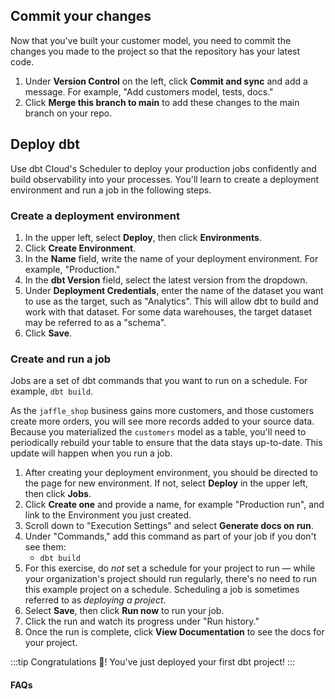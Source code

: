 ## Commit your changes

Now that you've built your customer model, you need to commit the changes you made to the project so that the repository has your latest code.

1. Under **Version Control** on the left, click **Commit and sync** and add a message. For example, "Add customers model, tests, docs."
2. Click **Merge this branch to main** to add these changes to the main branch on your repo.

## Deploy dbt

Use dbt Cloud's Scheduler to deploy your production jobs confidently and build observability into your processes. You'll learn to create a deployment environment and run a job in the following steps.

### Create a deployment environment

1. In the upper left, select **Deploy**, then click **Environments**.
2. Click **Create Environment**.
3. In the **Name** field, write the name of your deployment environment. For example, "Production."
4. In the **dbt Version** field, select the latest version from the dropdown.
5. Under **Deployment Credentials**, enter the name of the dataset you want to use as the target, such as "Analytics". This will allow dbt to build and work with that dataset. For some data warehouses, the target dataset may be referred to as a "schema".
6. Click **Save**.

### Create and run a job

Jobs are a set of dbt commands that you want to run on a schedule. For example, `dbt build`.

As the `jaffle_shop` business gains more customers, and those customers create more orders, you will see more records added to your source data. Because you materialized the `customers` model as a table, you'll need to periodically rebuild your table to ensure that the data stays up-to-date. This update will happen when you run a job.

1. After creating your deployment environment, you should be directed to the page for new environment. If not, select **Deploy** in the upper left, then click **Jobs**.
2. Click **Create one** and provide a name, for example "Production run", and link to the Environment you just created.
3. Scroll down to "Execution Settings" and select **Generate docs on run**.
4. Under "Commands," add this command as part of your job if you don't see them:
      * `dbt build`
5. For this exercise, do _not_ set a schedule for your project to run &mdash; while your organization's project should run regularly, there's no need to run this example project on a schedule. Scheduling a job is sometimes referred to as _deploying a project_.
6. Select **Save**, then click **Run now** to run your job.
7. Click the run and watch its progress under "Run history."
8. Once the run is complete, click **View Documentation** to see the docs for your project.

:::tip
Congratulations 🎉! You've just deployed your first dbt project!
:::

#### FAQs

<FAQ path="Runs/failed-prod-run" />


